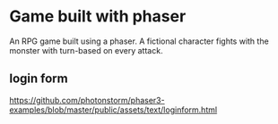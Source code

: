 # Game built with phaser

An RPG game built using a phaser. A fictional character fights with the monster with turn-based on every attack.


## login form
https://github.com/photonstorm/phaser3-examples/blob/master/public/assets/text/loginform.html
